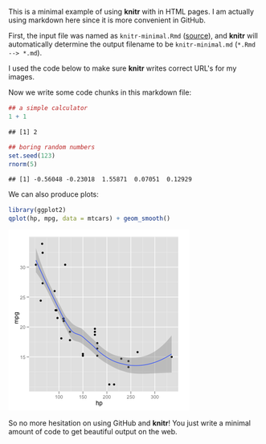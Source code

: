
This is a minimal example of using **knitr** with in HTML pages. I am actually
using markdown here since it is more convenient in GitHub.

First, the input file was named as `knitr-minimal.Rmd`
([source](https://github.com/yihui/knitr/blob/master/inst/examples/knitr-minimal.Rmd)),
and **knitr** will automatically determine the output filename to be
`knitr-minimal.md` (`*.Rmd --> *.md`).

I used the code below to make sure **knitr** writes correct URL's for my images.

Now we write some code chunks in this markdown file:



```r
## a simple calculator
1 + 1
```



```
## [1] 2
```



```r
## boring random numbers
set.seed(123)
rnorm(5)
```



```
## [1] -0.56048 -0.23018  1.55871  0.07051  0.12929
```




We can also produce plots:



```r
library(ggplot2)
qplot(hp, mpg, data = mtcars) + geom_smooth()
```

![plot of chunk md-cars-scatter](md-cars-scatter.png) 


So no more hesitation on using GitHub and **knitr**! You just write a minimal
amount of code to get beautiful output on the web.

